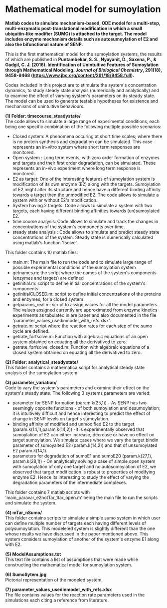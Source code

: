 # <b>Mathematical model for sumoylation</b>
<b>Matlab codes to simulate mechanism-based, ODE model for a multi-step, multi-enzymatic post-translational modification in which a small ubiquitin-like modifier (SUMO) is attached to the target. The model includes enzyme mechanism details such as autosumoylation of E2 and also the bifunctional nature of SENP.</b>

This is the first mathematical model for the sumoylation systems, the results of which are published in **Puntambekar, S. S., Nyayanit, D., Saxena, P., & Gadgil, C. J. (2016). Identification of Unintuitive Features of Sumoylation through Mathematical Modeling. _Journal of Biological Chemistry_, 291(18), 9458-9468 (https://www.jbc.org/content/291/18/9458.full).**

Codes included in this project are to stimulate the system's concentration dynamics, to study steady state analysis (numerically and analytically) and to examine the effect of varying system's parameters on its steady state. The model can be used to generate testable hypotheses for existence and mechanisms of unintuitive behaviours.

<b>(1) Folder: timecourse_steadystate/ </b>    
The code allows to simulate a large range of experimental conditions, each being one specific combination of the following multiple possible scenarios: 
- Closed system: A phenomena occuring at short time scales; where there is no protein synthesis and degradation can be simulated. This case represents an in-vitro system where short term responses are monitored.
- Open system : Long term events, with zero order formation of enzymes and targets and their first order degradation, can be simulated. These represents an in-vivo experiment where long term response is monitored.
- E2 as target: One of the interesting features of sumoylation system is modification of its own enzyme (E2) along with the targets. Sumoylation of E2 might alter its structure and hence have a different binding affinity towards a target then the unmodified E2. The code allows to simulate a system with or without E2's modification.
- System having 2 targets: Code allows to simulate a system with two targets, each having different binding affinities towards (un)sumoylated E2.
- time course analysis: Code allows to simulate and track the changes in concentrations of the system's components over time. 
- steady state analysis : Code allows to simulate and predict steady state concentrations of the system. Steady state is numerically calculated using matlab's function 'fsolve'.

This folder contains 10 matlab files:
- main.m: The main file to run the code and to simulate large range of possible experimental conditions of the sumoylation system
- getnames.m: the script where the names of the system's components (enzymes and targets) are defined
- getinitial.m: script to define initial concentrations of the system's components
- getinitialCLOSED.m: script to define initial concentrations of the proteins and enzymes; for a closed system
- getparams_real.m: script to assign values for all the model parameters. The values assigned currently are approximated from enzyme kinetics experiments as tabulated in are paper and also documented in the file 'parameter_values_usedinmodel_with_refs.xlsx'.
- getrate.m: script where the reaction rates for each step of the sumo cycle are defined. 
- getrate_forfsolve.m: Function with algebraic equations of an open system obtained on equating all the derivatived to zero.
- getrate_forfsolve_closed.m: Function with algebraic equations of a closed system obtained on equating all the derivatived to zero. 

<b>(2) Folder: analytical_steadystate/ </b>  
This folder contains a mathematica script for analytical steady state analysis of the sumoylation system.

<b>(3) parameter_variation/ </b>   
Code to vary the system's parameters and examine their effect on the system's steady state. The following 3 systems parameters are varied: 
- parameter for SENP formation  (param.k(25,1)) - As SENP has two seemingly opposite functions - of both sumoylation and desumoylation; it is intuitively difficult and hence interesting to predict the effect of change in SENP levels on target's sumoylation.
- binding affinity of modified and unmodified E2 to the target (param.k(14,1),param.k(14,2)) -It is experimentally observed that sumoylation of E2 can either increase, decrease or have no effect on target sumoylation. We simulate cases where we vary the target bindin parameter of sumoyalted E2 (param.k(14,2)) and that of unsumoylated E2 param.k(14,1).
- parameters for degradation of sumoE1 and sumoE20 (param.k(27,1), param.k(28,1))  - On analytically solving a case of simple open system with sumoylation of only one target and no autosumoylation of E2, we observed that target modification is robust to properties of modifying enzyme E2. Hence its interesting to study the effect of varying the degradation parameters of the intermediate complexes.

This folder contains 7 matlab scripts with 'main_paravar_e2notTar_1tar_open.m' being the main file to  run the scripts and simulate the system.

<b>(4) mTar_nSumo/ </b>   
This folder contains scripts to simulate a simple sumo system in which user can define multiple number of targets each having different levels of polysumoylation. This modeleled system is slightly different than the one whose results we have discussed in the paper mentioned above. This system considers sumoylation of another of the system's enzyme E1 along with E2. 

<b>(5) ModelAssumptions.txt </b>  
This text file contains a list of assumptions that were made while constructing the mathematical model for sumoylation system.

<b> (6) SumoSytem.jpg </b>  
Pictorial representation of the modeled system.

<b>(7) parameter_values_usedinmodel_with_refs.xlsx </b>   
The file contains values for the reaction rate parameters used in the simulations each citing a reference from literature.







  
 
